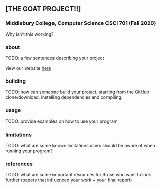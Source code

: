 ## [THE GOAT PROJECT!!]
### Middlebury College, Computer Science CSCI 701 (Fall 2020)
Why isn't this working?

### about
TODO: a few sentences describing your project

view our website [here](https://reid-smith3.github.io/Smith-Newton-Proj/)

### building
TODO: how can someone build your project, starting from the GitHub clone/download, installing dependencies and compiling.

### usage
TODO: provide examples on how to use your program

### limitations
TODO: what are some known limitations users should be aware of when running your program?

### references
TODO: what are some important resources for those who want to look further (papers that influenced your work + your final report)

